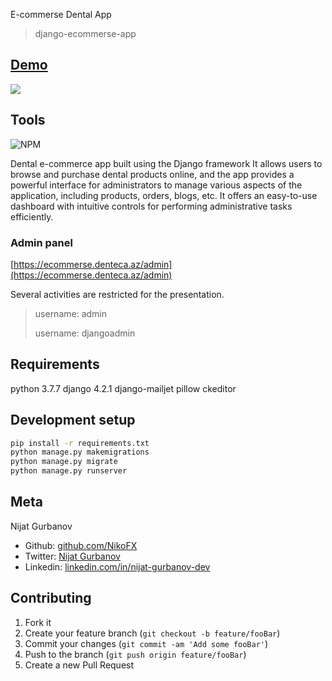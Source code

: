 E-commerse Dental App
> django-ecommerse-app


 ## [Demo](https://ecommerse.denteca.az/)
 
 ![](header.png)


## Tools
![NPM](https://img.shields.io/badge/NPM-%23CB3837.svg?style=for-the-badge&logo=npm&logoColor=white)


Dental e-commerce app built using the Django framework It allows users to browse and purchase dental products online, and the app provides a powerful interface for administrators to manage various aspects of the application, including products, orders, blogs, etc. It offers an easy-to-use dashboard with intuitive controls for performing administrative tasks efficiently.


### Admin panel

[https://ecommerse.denteca.az/admin](https://ecommerse.denteca.az/admin)

Several activities are restricted for the presentation.

> username: admin
> 
> username: djangoadmin


## Requirements

python 3.7.7
django 4.2.1
django-mailjet
pillow
ckeditor

## Development setup

```sh
pip install -r requirements.txt
python manage.py makemigrations
python manage.py migrate
python manage.py runserver
```

## Meta

 Nijat Gurbanov

- Github: [github.com/NikoFX](https://github.com/NikoFX)
- Twitter: [Nijat Gurbanov](https://twitter.com/)
- Linkedin: [linkedin.com/in/nijat-gurbanov-dev](https://www.linkedin.com/in/nijat-gurbanov-dev/)

## Contributing

1. Fork it
2. Create your feature branch (`git checkout -b feature/fooBar`)
3. Commit your changes (`git commit -am 'Add some fooBar'`)
4. Push to the branch (`git push origin feature/fooBar`)
5. Create a new Pull Request
